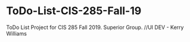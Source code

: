 # ToDo-List-CIS-285-Fall-19
ToDo List Project for CIS 285 Fall 2019. Superior Group.
//UI DEV - Kerry Williams

